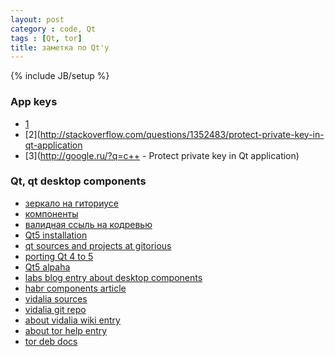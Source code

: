 ```yaml
---
layout: post
category : code, Qt
tags : [Qt, tor]
title: заметка по Qt'у
---
```

{% include JB/setup %}

### App keys
- [1](http://www.qtcentre.org/archive/index.php/t-40415.html?s=98d48c38547da14b0725e5106d83c315)
- [2](http://stackoverflow.com/questions/1352483/protect-private-key-in-qt-application
- [3](http://google.ru/?q=c++ - Protect private key in Qt application)

### Qt, qt desktop components
- [зеркало на гиториусе](https://qt.gitorious.org/qtplayground/qtdesktopcomponents)
- [компоненты](http://qt-project.org/wiki/QtDesktopComponents)
- [валидная ссыль на кодревью](https://codereview.qt-project.org/#q,project:playground/qtdesktopcomponents,n,z)
- [Qt5 installation](http://qt-project.org/wiki/Building_Qt_5_from_Git)
- [qt sources and projects at gitorious](https://qt.gitorious.org/)
- [porting Qt 4 to 5](http://qt-project.org/wiki/Transition_from_Qt_4.x_to_Qt5)
- [Qt5 alpaha](http://qt-project.org/wiki/Qt-5-Alpha)
- [labs blog entry about desktop components](http://blog.qt.digia.com/blog/2012/06/06/desktop-components-for-qt-5/)
- [habr components article](http://habrahabr.ru/post/133754/)
- [vidalia sources](https://trac-vidalia.torproject.org/projects/vidalia/wiki/GettingTheCode)
- [vidalia git repo ](git://git.torproject.org/vidalia)
- [about vidalia wiki entry](https://www.torproject.org/projects/vidalia.html.en)
- [about tor help entry](https://help.ubuntu.com/community/Tor)
- [tor deb docs](https://www.torproject.org/docs/debian)
